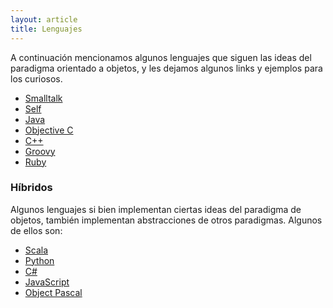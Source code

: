 ```yaml
---
layout: article
title: Lenguajes
---
```

A continuación mencionamos algunos lenguajes que siguen las ideas del paradigma orientado a objetos, y les dejamos algunos links y ejemplos para los curiosos.

-   [Smalltalk](smalltalk.md)
-   [Self](self.md)
-   [Java](java.md)
-   [Objective C](objective-c.md)
-   [C++](c--.md)
-   [Groovy](groovy.md)
-   [Ruby](ruby.md)

### Híbridos

Algunos lenguajes si bien implementan ciertas ideas del paradigma de objetos, también implementan abstracciones de otros paradigmas. Algunos de ellos son:

-   [Scala](scala.md)
-   [Python](python.md)
-   [C\#](c-.md)
-   [JavaScript](javascript.md)
-   [Object Pascal](http://en.wikipedia.org/wiki/Object_Pascal)

